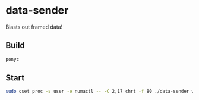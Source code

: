 # data-sender

Blasts out framed data!

## Build

```bash
ponyc
```

## Start

```bash
sudo cset proc -s user -e numactl -- -C 2,17 chrt -f 80 ./data-sender wallaroo-leader-1 7669 1000 --ponythreads=1 --ponynoblock --ponypinasio
```
